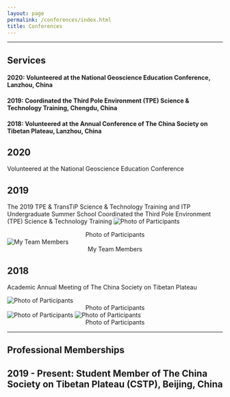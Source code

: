```yaml
---
layout: page
permalink: /conferences/index.html
title: Conferences
---
```


---

## Services
#### 2020: Volunteered at the National Geoscience Education Conference, Lanzhou, China
#### 2019: Coordinated the Third Pole Environment (TPE) Science & Technology Training, Chengdu, China
#### 2018: Volunteered at the Annual Conference of The China Society on Tibetan Plateau, Lanzhou, China
## 2020
Volunteered at the National Geoscience Education Conference
## 2019
The 2019 TPE & TransTiP Science & Technology Training and ITP Undergraduate Summer School
Coordinated the Third Pole Environment (TPE) Science & Technology Training
<img src="https://junfeiwu.github.io/images/Conferences/tpe_meeting02.jpg" alt="Photo of Participants">
<figcaption style="text-align: center">Photo of Participants</figcaption>
<img src="https://junfeiwu.github.io/images/Conferences/TPE_meeting.jpg" alt="My Team Members">
<figcaption style="text-align: center">My Team Members</figcaption>

## 2018
Academic Annual Meeting of The China Society on Tibetan Plateau
<div>
<img src="https://junfeiwu.github.io/images/Conferences/2018_anni.jpg" alt="Photo of Participants">
<figcaption style="text-align: center">Photo of Participants</figcaption>
<img src="https://junfeiwu.github.io/images/Conferences/2018_young.JPG" alt="Photo of Participants">
<img src="https://junfeiwu.github.io/images/Conferences/IMG_4168.JPG" alt="Photo of Participants">
<figcaption style="text-align: center">Photo of Participants</figcaption>
</div>

---
## Professional Memberships
2019 - Present: Student Member of The China Society on Tibetan Plateau (CSTP), Beijing, China
---